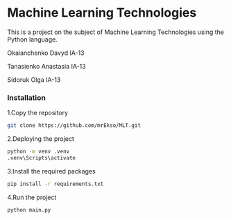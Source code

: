 # Machine Learning Technologies

This is a project on the subject of Machine Learning Technologies using the Python language.

Okaianchenko Davyd IA-13

Tanasienko Anastasia IA-13

Sidoruk Olga IA-13

### Installation

1.Copy the repository

```sh
git clone https://github.com/mrEkso/MLT.git
```

2.Deploying the project

```sh
python -m venv .venv
.venv\Scripts\activate
```

3.Install the required packages

```sh
pip install -r requirements.txt
```

4.Run the project

```sh  
python main.py
```